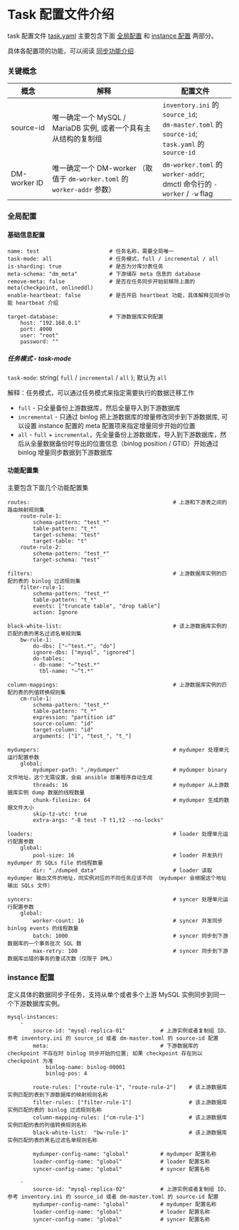Task 配置文件介绍
===

task 配置文件 [task.yaml](./task.yaml) 主要包含下面 [全局配置](#全局配置) 和 [instance 配置](#instance-配置) 两部分。

具体各配置项的功能，可以阅读 [同步功能介绍](../overview.md#同步功能介绍)


### 关键概念

| 概念         | 解释                                                         | 配置文件                                                     |
| ------------ | ------------------------------------------------------------ | ------------------------------------------------------------ |
| source-id  | 唯一确定一个 MySQL / MariaDB 实例, 或者一个具有主从结构的复制组 | `inventory.ini` 的 `source_id`;<br> `dm-master.toml` 的 `source-id`;<br> `task.yaml` 的 `source-id` |
| DM-worker ID | 唯一确定一个 DM-worker （取值于 `dm-worker.toml` 的 `worker-addr` 参数） | `dm-worker.toml` 的 `worker-addr`;<br> dmctl 命令行的 `-worker` / `-w` flag  |


### 全局配置

#### 基础信息配置

```
name: test                      # 任务名称，需要全局唯一
task-mode: all                  # 任务模式，full / incremental / all
is-sharding: true               # 是否为分库分表任务
meta-schema: "dm_meta"          # 下游储存 meta 信息的 database
remove-meta: false              # 是否在任务同步开始前移除上面的 meta(checkpoint, onlineddl)
enable-heartbeat: false         # 是否开启 heartbeat 功能，具体解释见同步功能 heartbeat 介绍

target-database:                # 下游数据库实例配置
    host: "192.168.0.1"
    port: 4000
    user: "root"
    password: ""
```

##### 任务模式 - task-mode

`task-mode`: string( `full` / `incremental` / `all` ); 默认为 `all`

解释：任务模式，可以通过任务模式来指定需要执行的数据迁移工作
- `full` - 只全量备份上游数据库，然后全量导入到下游数据库
- `incremental` - 只通过 binlog 把上游数据库的增量修改同步到下游数据库, 可以设置 instance 配置的 meta 配置项来指定增量同步开始的位置
- `all` - `full` + `incremental`，先全量备份上游数据库，导入到下游数据库，然后从全量数据备份时导出的位置信息（binlog position / GTID）开始通过 binlog 增量同步数据到下游数据库


#### 功能配置集

主要包含下面几个功能配置集

```
routes:                                             # 上游和下游表之间的路由映射规则集
    route-rule-1:
    ​    schema-pattern: "test_*"                
    ​    table-pattern: "t_*"
    ​    target-schema: "test"
    ​    target-table: "t"
    route-rule-2:
    ​    schema-pattern: "test_*"
    ​    target-schema: "test"

filters:                                            # 上游数据库实例的匹配的表的 binlog 过滤规则集
    filter-rule-1:
    ​    schema-pattern: "test_*"
    ​    table-pattern: "t_*"
    ​    events: ["truncate table", "drop table"]
    ​    action: Ignore

black-white-list:                                   # 该上游数据库实例的匹配的表的黑名过滤名单规则集
    bw-rule-1:
    ​    do-dbs: ["~^test.*", "do"]
    ​    ignore-dbs: ["mysql", "ignored"]
    ​    do-tables:
    ​    - db-name: "~^test.*"
    ​      tbl-name: "~^t.*"

column-mappings:                                    # 上游数据库实例的匹配的表的列值转换规则集
    cm-rule-1:
    ​    schema-pattern: "test_*"
    ​    table-pattern: "t_*"
    ​    expression: "partition id"
    ​    source-column: "id"
    ​    target-column: "id"
    ​    arguments: ["1", "test_", "t_"]

mydumpers:                                          # mydumper 处理单元运行配置参数
    global:
    ​    mydumper-path: "./mydumper"                 # mydumper binary 文件地址，这个无需设置，会由 ansible 部署程序自动生成
    ​    threads: 16                                 # mydumper 从上游数据库实例 dump 数据的线程数量
    ​    chunk-filesize: 64                          # mydumper 生成的数据文件大小
    ​    skip-tz-utc: true						
    ​    extra-args: "-B test -T t1,t2 --no-locks"

loaders:                                            # loader 处理单元运行配置参数
    global:
    ​    pool-size: 16                               # loader 并发执行 mydumper 的 SQLs file 的线程数量
    ​    dir: "./dumped_data"                        # loader 读取 mydumper 输出文件的地址，同实例对应的不同任务应该不同 （mydumper 会根据这个地址输出 SQLs 文件）

syncers:                                            # syncer 处理单元运行配置参数
    global:
    ​    worker-count: 16                            # syncer 并发同步 binlog events 的线程数量
    ​    batch: 1000                                 # syncer 同步到下游数据库的一个事务批次 SQL 数
    ​    max-retry: 100                              # syncer 同步到下游数据库出错的事务的重试次数（仅限于 DML）
```


### instance 配置

定义具体的数据同步子任务，支持从单个或者多个上游 MySQL 实例同步到同一个下游数据库实例。

```
mysql-instances:
    -
    ​    source-id: "mysql-replica-01"           # 上游实例或者复制组 ID，参考 inventory.ini 的 source_id 或者 dm-master.toml 的 source-id 配置
    ​    meta:                                   # 下游数据库的 checkpoint 不存在时 binlog 同步开始的位置; 如果 checkpoint 存在则以 checkpoint 为准
    ​        binlog-name: binlog-00001
    ​        binlog-pos: 4

    ​    route-rules: ["route-rule-1", "route-rule-2"]    # 该上游数据库实例匹配的表到下游数据库的映射规则名称
    ​    filter-rules: ["filter-rule-1"]                  # 该上游数据库实例匹配的表的 binlog 过滤规则名称
    ​    column-mapping-rules: ["cm-rule-1"]              # 该上游数据库实例匹配的表的列值转换规则名称
    ​    black-white-list:  "bw-rule-1"                   # 该上游数据库实例匹配的表的黑名过滤名单规则名称

    ​    mydumper-config-name: "global"          # mydumper 配置名称
    ​    loader-config-name: "global"            # loader 配置名称
    ​    syncer-config-name: "global"            # syncer 配置名称

    -
    ​    source-id: "mysql-replica-02"           # 上游实例或者复制组 ID，参考 inventory.ini 的 source_id 或者 dm-master.toml 的 source-id 配置
    ​    mydumper-config-name: "global"          # mydumper 配置名称
    ​    loader-config-name: "global"            # loader 配置名称
    ​    syncer-config-name: "global"            # syncer 配置名称
```

